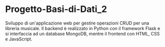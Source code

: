 # Progetto-Basi-di-Dati_2
Sviluppo di un'applicazione web per gestire operazioni CRUD per una libreria musicale. Il backend è realizzato in Python con il framework Flask e si interfaccia ad un database MongoDB, mentre il frontend con HTML, CSS e JavaScript.
